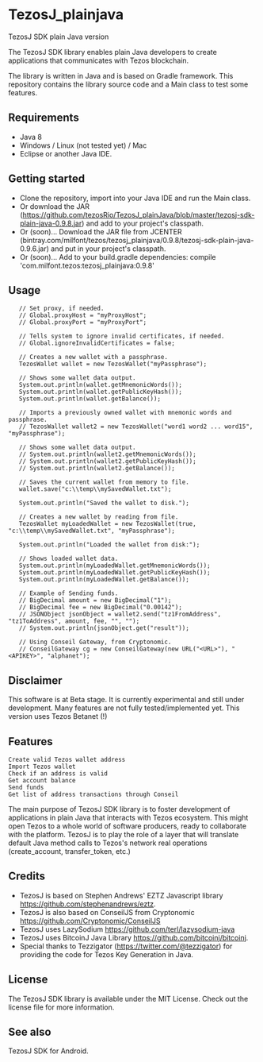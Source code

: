 # TezosJ_plainjava
TezosJ SDK plain Java version

The TezosJ SDK library enables plain Java developers to create applications that communicates with Tezos blockchain.

The library is written in Java and is based on Gradle framework. This repository contains the library source code and a Main class to test some features.

## Requirements

- Java 8
- Windows / Linux (not tested yet) / Mac
- Eclipse or another Java IDE.

## Getting started

- Clone the repository, import into your Java IDE and run the Main class.
- Or download the JAR (https://github.com/tezosRio/TezosJ_plainJava/blob/master/tezosj-sdk-plain-java-0.9.8.jar) and add to your project's classpath.
- Or (soon)... Download the JAR file from JCENTER (bintray.com/milfont/tezos/tezosj_plainjava/0.9.8/tezosj-sdk-plain-java-0.9.6.jar) and put in your project's classpath.
- Or (soon)... Add to your build.gradle dependencies: compile 'com.milfont.tezos:tezosj_plainjava:0.9.8'  


## Usage

	   // Set proxy, if needed.
	   // Global.proxyHost = "myProxyHost";
	   // Global.proxyPort = "myProxyPort";
	   
	   // Tells system to ignore invalid certificates, if needed.
	   // Global.ignoreInvalidCertificates = false;

	   // Creates a new wallet with a passphrase.
	   TezosWallet wallet = new TezosWallet("myPassphrase");

	   // Shows some wallet data output. 
	   System.out.println(wallet.getMnemonicWords());
	   System.out.println(wallet.getPublicKeyHash());
	   System.out.println(wallet.getBalance());  

	   // Imports a previously owned wallet with mnemonic words and passphrase.
	   // TezosWallet wallet2 = new TezosWallet("word1 word2 ... word15", "myPassphrase");

	   // Shows some wallet data output. 
	   // System.out.println(wallet2.getMnemonicWords());
	   // System.out.println(wallet2.getPublicKeyHash());
	   // System.out.println(wallet2.getBalance());  

	   // Saves the current wallet from memory to file.
	   wallet.save("c:\\temp\\mySavedWallet.txt");

	   System.out.println("Saved the wallet to disk.");

	   // Creates a new wallet by reading from file.
	   TezosWallet myLoadedWallet = new TezosWallet(true, "c:\\temp\\mySavedWallet.txt", "myPassphrase");

	   System.out.println("Loaded the wallet from disk:");
	   
	   // Shows loaded wallet data. 
	   System.out.println(myLoadedWallet.getMnemonicWords());
	   System.out.println(myLoadedWallet.getPublicKeyHash());
	   System.out.println(myLoadedWallet.getBalance());  
	   
	   // Example of Sending funds.
	   // BigDecimal amount = new BigDecimal("1");
	   // BigDecimal fee = new BigDecimal("0.00142");
	   // JSONObject jsonObject = wallet2.send("tz1FromAddress", "tz1ToAddress", amount, fee, "", "");
	   // System.out.println(jsonObject.get("result"));
       
	   // Using Conseil Gateway, from Cryptonomic.
	   // ConseilGateway cg = new ConseilGateway(new URL("<URL>"), "<APIKEY>", "alphanet");	   

## Disclaimer

This software is at Beta stage. It is currently experimental and still under development. Many features are not fully tested/implemented yet. This version uses Tezos Betanet (!)


## Features

    Create valid Tezos wallet address
    Import Tezos wallet
    Check if an address is valid
    Get account balance
    Send funds
    Get list of address transactions through Conseil

The main purpose of TezosJ SDK library is to foster development of applications in plain Java that interacts with Tezos ecosystem. This might open Tezos to a whole world of software producers, ready to collaborate with the platform. TezosJ is to play the role of a layer that will translate default Java method calls to Tezos's network real operations (create_account, transfer_token, etc.)

## Credits

- TezosJ is based on Stephen Andrews' EZTZ Javascript library https://github.com/stephenandrews/eztz.
- TezosJ is also based on ConseilJS from Cryptonomic https://github.com/Cryptonomic/ConseilJS
- TezosJ uses LazySodium https://github.com/terl/lazysodium-java
- TezosJ uses BitcoinJ Java Library https://github.com/bitcoinj/bitcoinj.
- Special thanks to Tezzigator (https://twitter.com/@tezzigator) for providing the code for Tezos Key Generation in Java.

## License

The TezosJ SDK library is available under the MIT License. Check out the license file for more information.

## See also

TezosJ SDK for Android.
